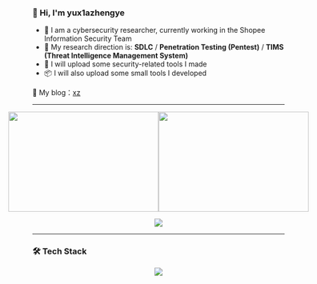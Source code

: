 ### 👋 Hi, I'm yux1azhengye

- 💼 I am a cybersecurity researcher, currently working in the Shopee Information Security Team  
- 🧠 My research direction is: **SDLC** / **Penetration Testing (Pentest)** / **TIMS (Threat Intelligence Management System)**  
- 🚀 I will upload some security-related tools I made  
- 📦 I will also upload some small tools I developed  

🔗 My blog：[xz](https://xz.aliyun.com/users/93506/news)

---

<p align="center">
  <div style="display: flex; justify-content: center; gap: 0; align-items: flex-start;">
    <img src="https://github-readme-stats.vercel.app/api?username=yux1azhengye&show_icons=true&theme=radical&card_width=800" style="height: 200px; object-fit: cover; margin: 0; width: 300px;" />
    <img src="https://github-readme-stats.vercel.app/api/top-langs/?username=yux1azhengye&layout=compact&theme=radical&card_width=400" style="height: 200px; object-fit: cover; margin: 0; width: 300px;" />
  </div>
</p>
<p align="center">
  <img src="https://github-profile-trophy.vercel.app/?username=yux1azhengye&theme=radical&no-frame=true&no-bg=true&margin-w=10" />
</p>

---

### 🛠️ Tech Stack

<p align="center">
  <img src="https://skillicons.dev/icons?i=vscode,markdown,html,css,js,bootstrap,ts,cpp,java,py,idea,go,redis,mysql,mongodb,vue,nodejs,linux,docker,github,git,bash,raspberrypi,gitlab,windows,wordpress,stackoverflow,twitter" />
</p>
